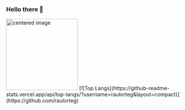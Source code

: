 ### Hello there 👋
<img src = https://media.giphy.com/media/20NLMBm0BkUOwNljwv/giphy.gif height = "195px" alt="centered image">
[![Top Langs](https://github-readme-stats.vercel.app/api/top-langs/?username=raulorteg&layout=compact)](https://github.com/raulorteg)

